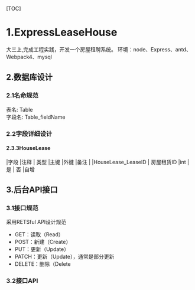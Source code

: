 [TOC]
# 1.ExpressLeaseHouse
大三上,完成工程实践，开发一个房屋租聘系统。
环境：node、Express、antd、Webpack4、mysql

## 2.数据库设计
### 2.1名命规范
表名: Table  
字段名: Table_fieldName
### 2.2字段详细设计
####  2.3.3HouseLease
|字段 |注释 | 类型 |主键 |外键 |备注 |
|HouseLease_LeaseID | 房屋租赁ID |int | 是 | 否 |自增
## 3.后台API接口
### 3.1接口规范
采用RETSful API设计规范
* GET：读取（Read）
* POST：新建（Create）
* PUT：更新（Update）
* PATCH：更新（Update），通常是部分更新
* DELETE：删除（Delete
### 3.2接口API
